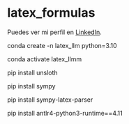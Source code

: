 # latex_formulas


Puedes ver mi perfil en [LinkedIn](https://www.linkedin.com/in/juan-pita-639186224/).


conda create -n latex_llm python=3.10

conda activate latex_llmm

pip install unsloth

pip install sympy

pip install sympy-latex-parser

pip install antlr4-python3-runtime==4.11

